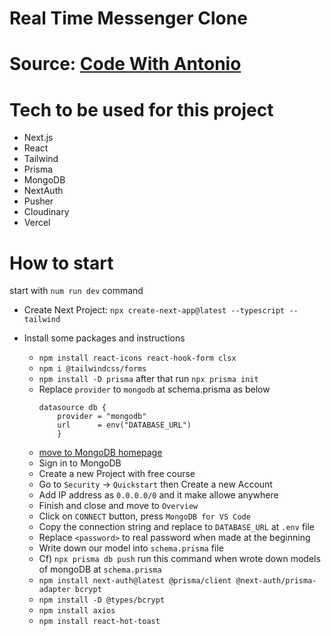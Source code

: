 # Real Time Messenger Clone

# Source: [Code With Antonio](https://www.youtube.com/watch?v=PGPGcKBpAk8)

# Tech to be used for this project

-   Next.js
-   React
-   Tailwind
-   Prisma
-   MongoDB
-   NextAuth
-   Pusher
-   Cloudinary
-   Vercel

# How to start

start with `num run dev` command

-   Create Next Project: `npx create-next-app@latest --typescript --tailwind`
-   Install some packages and instructions

    -   `npm install react-icons react-hook-form clsx`
    -   `npm i @tailwindcss/forms `
    -   `npm install -D prisma` after that run `npx prisma init`
    -   Replace `provider` to `mongodb` at schema.prisma as below
        ```
        datasource db {
            provider = "mongodb"
            url      = env("DATABASE_URL")
            }
        ```
    -   [move to MongoDB homepage](https://www.mongodb.com/atlas/database)
    -   Sign in to MongoDB
    -   Create a new Project with free course
    -   Go to `Security` -> `Quickstart` then Create a new Account
    -   Add IP address as `0.0.0.0/0` and it make allowe anywhere
    -   Finish and close and move to `Overview`
    -   Click on `CONNECT` button, press `MongoDB for VS Code`
    -   Copy the connection string and replace to `DATABASE_URL` at `.env` file
    -   Replace `<password>` to real password when made at the beginning
    -   Write down our model into `schema.prisma` file
    -   Cf) `npx prisma db push` run this command when wrote down models of mongoDB at `schema.prisma`
    -   `npm install next-auth@latest @prisma/client @next-auth/prisma-adapter bcrypt`
    -   `npm install -D @types/bcrypt`
    -   `npm install axios`
    -   `npm install react-hot-toast`
